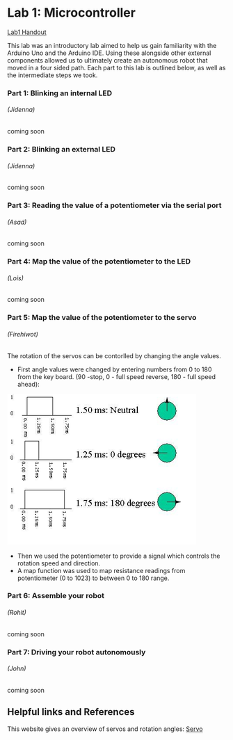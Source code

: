 # Lab 1: Microcontroller

[Lab1 Handout](https://cei-lab.github.io/ece3400/lab1.html)

This lab was an introductory lab aimed to help us gain familiarity with the Arduino Uno and the Arduino IDE. Using these alongside other external components allowed us to ultimately create an autonomous robot that moved in a four sided path. Each part to this lab is outlined below, as well as the intermediate steps we took.


### Part 1: Blinking an internal LED 
###### (Jidenna)

coming soon


### Part 2: Blinking an external LED 
###### (Jidenna)

coming soon


### Part 3: Reading the value of a potentiometer via the serial port 
######  (Asad)

coming soon


### Part 4: Map the value of the potentiometer to the LED 
###### (Lois)

coming soon


### Part 5: Map the value of the potentiometer to the servo 
###### (Firehiwot)
The rotation of the servos can be contorlled by changing the angle values.
   * First angle values were changed by entering numbers from 0 to 180 from the key board. (90 -stop, 0 - full speed reverse, 180 - full speed ahead):

![ServoAngles](/docs/images/ServoAngles.png)
     
   * Then we used the potentiometer to provide a signal which controls the rotation speed and direction.
   * A map function was used to map resistance readings from potentiometer (0 to 1023) to between 0 to 180 range.


   

### Part 6: Assemble your robot 
###### (Rohit)

coming soon


### Part 7: Driving your robot autonomously 
###### (John)

coming soon


## Helpful links and References
This website gives an overview of servos and rotation angles: [Servo](http://www.seattlerobotics.org/guide/servos.html)
